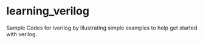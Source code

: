 # learning_verilog
Sample Codes for iverilog by illustrating simple examples to help get started with verilog.
